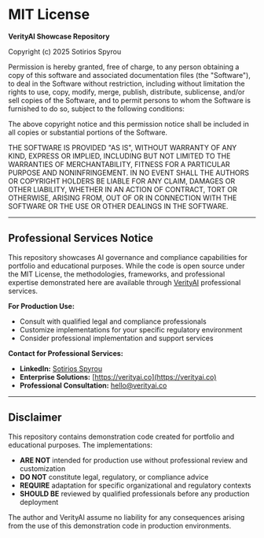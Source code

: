 # MIT License

**VerityAI Showcase Repository**

Copyright (c) 2025 Sotirios Spyrou

Permission is hereby granted, free of charge, to any person obtaining a copy
of this software and associated documentation files (the "Software"), to deal
in the Software without restriction, including without limitation the rights
to use, copy, modify, merge, publish, distribute, sublicense, and/or sell
copies of the Software, and to permit persons to whom the Software is
furnished to do so, subject to the following conditions:

The above copyright notice and this permission notice shall be included in all
copies or substantial portions of the Software.

THE SOFTWARE IS PROVIDED "AS IS", WITHOUT WARRANTY OF ANY KIND, EXPRESS OR
IMPLIED, INCLUDING BUT NOT LIMITED TO THE WARRANTIES OF MERCHANTABILITY,
FITNESS FOR A PARTICULAR PURPOSE AND NONINFRINGEMENT. IN NO EVENT SHALL THE
AUTHORS OR COPYRIGHT HOLDERS BE LIABLE FOR ANY CLAIM, DAMAGES OR OTHER
LIABILITY, WHETHER IN AN ACTION OF CONTRACT, TORT OR OTHERWISE, ARISING FROM,
OUT OF OR IN CONNECTION WITH THE SOFTWARE OR THE USE OR OTHER DEALINGS IN THE
SOFTWARE.

---

## Professional Services Notice

This repository showcases AI governance and compliance capabilities for portfolio and educational purposes. While the code is open source under the MIT License, the methodologies, frameworks, and professional expertise demonstrated here are available through [VerityAI](https://verityai.co) professional services.

**For Production Use:**
- Consult with qualified legal and compliance professionals
- Customize implementations for your specific regulatory environment
- Consider professional implementation and support services

**Contact for Professional Services:**
- **LinkedIn:** [Sotirios Spyrou](https://www.linkedin.com/in/sspyrou/)
- **Enterprise Solutions:** [https://verityai.co](https://verityai.co)
- **Professional Consultation:** [hello@verityai.co](mailto:hello@verityai.co)

---

## Disclaimer

This repository contains demonstration code created for portfolio and educational purposes. The implementations:

- **ARE NOT** intended for production use without professional review and customization
- **DO NOT** constitute legal, regulatory, or compliance advice
- **REQUIRE** adaptation for specific organizational and regulatory contexts
- **SHOULD BE** reviewed by qualified professionals before any production deployment

The author and VerityAI assume no liability for any consequences arising from the use of this demonstration code in production environments.